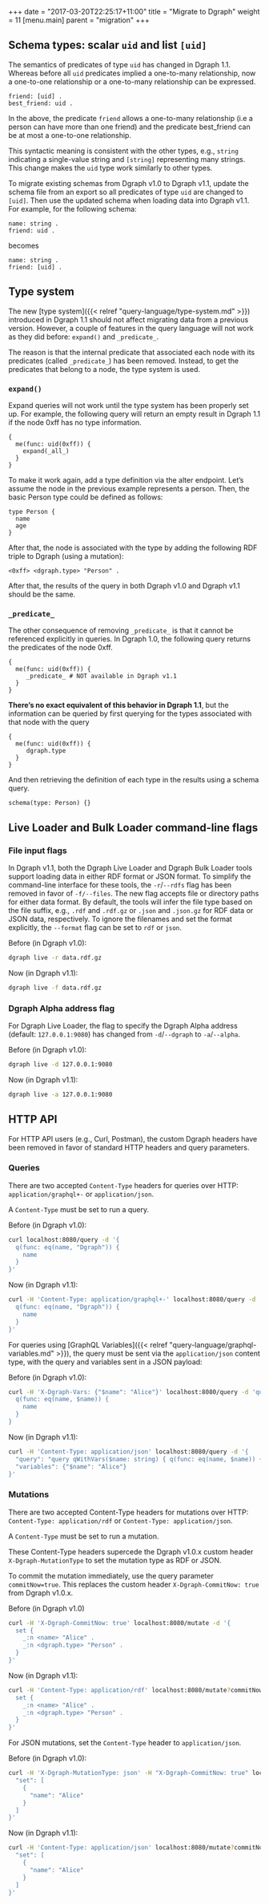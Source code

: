 +++
date = "2017-03-20T22:25:17+11:00"
title = "Migrate to Dgraph"
weight = 11
[menu.main]
    parent = "migration"
+++

## Schema types: scalar `uid` and list `[uid]`

The semantics of predicates of type `uid` has changed in Dgraph 1.1. Whereas before all `uid` predicates implied a one-to-many relationship, now a one-to-one relationship or a one-to-many relationship can be expressed.

```
friend: [uid] .
best_friend: uid .
```

In the above, the predicate `friend` allows a one-to-many relationship (i.e a person can have more than one friend) and the predicate best_friend can be at most a one-to-one relationship.

This syntactic meaning is consistent with the other types, e.g., `string` indicating a single-value string and `[string]` representing many strings. This change makes the `uid` type work similarly to other types.

To migrate existing schemas from Dgraph v1.0 to Dgraph v1.1, update the schema file from an export so all predicates of type `uid` are changed to `[uid]`. Then use the updated schema when loading data into Dgraph v1.1. For example, for the following schema:

```text
name: string .
friend: uid .
```

becomes

```text
name: string .
friend: [uid] .
```
## Type system

The new [type system]({{< relref "query-language/type-system.md" >}}) introduced in Dgraph 1.1 should not affect migrating data from a previous version. However, a couple of features in the query language will not work as they did before: `expand()` and `_predicate_`.

The reason is that the internal predicate that associated each node with its predicates (called `_predicate_`) has been removed. Instead, to get the predicates that belong to a node, the type system is used.

### `expand()`

Expand queries will not work until the type system has been properly set up. For example, the following query will return an empty result in Dgraph 1.1 if the node 0xff has no type information.

```text
{
  me(func: uid(0xff)) {
    expand(_all_)
  }
}
```

To make it work again, add a type definition via the alter endpoint. Let’s assume the node in the previous example represents a person. Then, the basic Person type could be defined as follows:

```text
type Person {
  name
  age
}
```

After that, the node is associated with the type by adding the following RDF triple to Dgraph (using a mutation):

```text
<0xff> <dgraph.type> "Person" .
```

After that, the results of the query in both Dgraph v1.0 and Dgraph v1.1 should be the same.

### `_predicate_`

The other consequence of removing `_predicate_` is that it cannot be referenced explicitly in queries. In Dgraph 1.0, the following query returns the predicates of the node 0xff.

```ql
{
  me(func: uid(0xff)) {
     _predicate_ # NOT available in Dgraph v1.1
  }
}
```

**There’s no exact equivalent of this behavior in Dgraph 1.1**, but the information can be queried by first querying for the types associated with that node with the query

```text
{
  me(func: uid(0xff)) {
     dgraph.type
  }
}
```

And then retrieving the definition of each type in the results using a schema query.

```text
schema(type: Person) {}
```

## Live Loader and Bulk Loader command-line flags

### File input flags
In Dgraph v1.1, both the Dgraph Live Loader and Dgraph Bulk Loader tools support loading data in either RDF format or JSON format. To simplify the command-line interface for these tools, the `-r`/`--rdfs` flag has been removed in favor of `-f/--files`. The new flag accepts file or directory paths for either data format. By default, the tools will infer the file type based on the file suffix, e.g., `.rdf` and `.rdf.gz` or `.json` and `.json.gz` for RDF data or JSON data, respectively. To ignore the filenames and set the format explicitly, the `--format` flag can be set to `rdf` or `json`.

Before (in Dgraph v1.0):

```sh
dgraph live -r data.rdf.gz
```

Now (in Dgraph v1.1):

```sh
dgraph live -f data.rdf.gz
```

### Dgraph Alpha address flag
For Dgraph Live Loader, the flag to specify the Dgraph Alpha address  (default: `127.0.0.1:9080`) has changed from `-d`/`--dgraph` to `-a`/`--alpha`.

Before (in Dgraph v1.0):

```sh
dgraph live -d 127.0.0.1:9080
```

Now (in Dgraph v1.1):

```sh
dgraph live -a 127.0.0.1:9080
```
## HTTP API

For HTTP API users (e.g., Curl, Postman), the custom Dgraph headers have been removed in favor of standard HTTP headers and query parameters.

### Queries

There are two accepted `Content-Type` headers for queries over HTTP: `application/graphql+-` or `application/json`.

A `Content-Type` must be set to run a query.

Before (in Dgraph v1.0):

```sh
curl localhost:8080/query -d '{
  q(func: eq(name, "Dgraph")) {
    name
  }
}'
```

Now (in Dgraph v1.1):

```sh
curl -H 'Content-Type: application/graphql+-' localhost:8080/query -d '{
  q(func: eq(name, "Dgraph")) {
    name
  }
}'
```

For queries using [GraphQL Variables]({{< relref "query-language/graphql-variables.md" >}}), the query must be sent via the `application/json` content type, with the query and variables sent in a JSON payload:

Before (in Dgraph v1.0):

```sh
curl -H 'X-Dgraph-Vars: {"$name": "Alice"}' localhost:8080/query -d 'query qWithVars($name: string) {
  q(func: eq(name, $name)) {
    name
  }
}
```

Now (in Dgraph v1.1):

```sh
curl -H 'Content-Type: application/json' localhost:8080/query -d '{
  "query": "query qWithVars($name: string) { q(func: eq(name, $name)) { name } }",
  "variables": {"$name": "Alice"}
}'
```

### Mutations

There are two accepted Content-Type headers for mutations over HTTP: `Content-Type: application/rdf` or `Content-Type: application/json`.

A `Content-Type` must be set to run a mutation.

These Content-Type headers supercede the Dgraph v1.0.x custom header `X-Dgraph-MutationType` to set the mutation type as RDF or JSON.

To commit the mutation immediately, use the query parameter `commitNow=true`. This replaces the custom header `X-Dgraph-CommitNow: true` from Dgraph v1.0.x.

Before (in Dgraph v1.0)

```sh
curl -H 'X-Dgraph-CommitNow: true' localhost:8080/mutate -d '{
  set {
    _:n <name> "Alice" .
    _:n <dgraph.type> "Person" .
  }
}'
```

Now (in Dgraph v1.1):

```sh
curl -H 'Content-Type: application/rdf' localhost:8080/mutate?commitNow=true -d '{
  set {
    _:n <name> "Alice" .
    _:n <dgraph.type> "Person" .
  }
}'
```

For JSON mutations, set the `Content-Type` header to `application/json`.

Before (in Dgraph v1.0):

```sh
curl -H 'X-Dgraph-MutationType: json' -H "X-Dgraph-CommitNow: true" localhost:8080/mutate -d '{
  "set": [
    {
      "name": "Alice"
    }
  ]
}'
```

Now (in Dgraph v1.1):

```sh
curl -H 'Content-Type: application/json' localhost:8080/mutate?commitNow=true -d '{
  "set": [
    {
      "name": "Alice"
    }
  ]
}'
```
